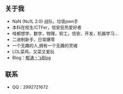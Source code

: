 ## 关于我
-  NaN (Nu1L 2.0) 战队，垃圾pwn手
-  本科在校生/CTFer，信安狂热爱好者
-  啥都想学，数学，物理，软工，信安，开发，机器学习...
-  二进制新手，日常爆零
-  一个无趣的人,拥有一个无趣的灵魂
-  LOL菜鸡，又菜又爱玩
-  Blog：[郁涛丶'sBlog](https://ghostasky.github.io/)
## 联系
-   QQ：2992721672
